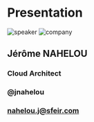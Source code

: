<!-- .slide: class="speaker-slide" -->

# Presentation

![speaker](./assets/images/speakers/JNA.png)
![company](./assets/images/logo-sfeir-blanc.png)


<h2> Jérôme <span>NAHELOU</span></h2>

### Cloud Architect
<!-- .element: class="icon-rule icon-first" -->

### @jnahelou
<!-- .element: class="icon-twitter icon-second" -->

### nahelou.j@sfeir.com
<!-- .element: class="icon-mail icon-third" -->
